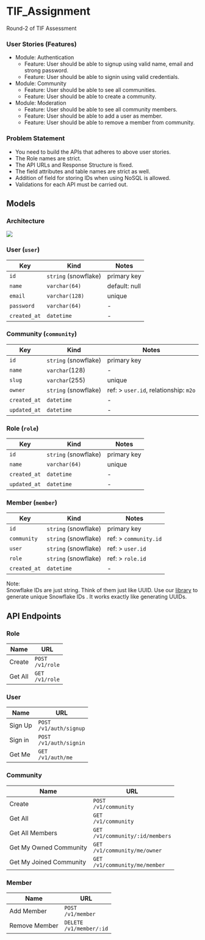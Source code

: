 # TIF_Assignment
Round-2 of TIF Assessment


<div class="sc-fzoKki kNKLJw"><div class="sc-fzpans vBDne"><span>
</span><span>
</span><span>
</span><h3 class="sc-fznKkj cJJIEu"><span>User Stories (Features)</span></h3><span>
</span><ul class="sc-fzpjYC XZKlG"><span>
</span><li><span>Module: Authentication</span><ul class="sc-fzpjYC XZKlG"><span>
</span><li><span>Feature: User should be able to signup using valid name, email and strong password.</span></li><span>
</span><li><span>Feature: User should be able to signin using valid credentials.</span></li><span>
</span></ul><span>
</span></li><span>
</span><li><span>Module: Community</span><ul class="sc-fzpjYC XZKlG"><span>
</span><li><span>Feature: User should be able to see all communities.</span></li><span>
</span><li><span>Feature: User should be able to create a community.</span></li><span>
</span></ul><span>
</span></li><span>
</span><li><span>Module: Moderation</span><ul class="sc-fzpjYC XZKlG"><span>
</span><li><span>Feature: User should be able to see all community members.</span></li><span>
</span><li><span>Feature: User should be able to add a user as member.</span></li><span>
</span><li><span>Feature: User should be able to remove a member from community.</span></li><span>
</span></ul><span>
</span></li><span>
</span></ul><span>
</span><h3 class="sc-fznKkj cJJIEu"><span>Problem Statement</span></h3><span>
</span><ul class="sc-fzpjYC XZKlG"><span>
</span><li><span>You need to build the APIs that adheres to above user stories.</span></li><span>
</span><li><span>The Role names are strict.</span></li><span>
</span><li><span>The API URLs and Response Structure is fixed.</span></li><span>
</span><li><span>The field attributes and table names are strict as well.</span></li><span>
</span><li><span>Addition of field for storing IDs when using NoSQL is allowed.</span></li><span>
</span><li><span>Validations for each API must be carried out.</span></li><span>
</span></ul><span>


</span><h2 class="sc-fznyAO eoTqIm"><span>Models</span></h2><span>
</span><h3 class="sc-fznKkj cJJIEu"><span>Architecture</span></h3><span>
</span><p><a class="sc-fznxKY gLMLqX markdown-link" href="https://postimg.cc/WtBfpLCy" target="_blank" rel="noreferrer noopener nofollow"></a></p><span>
</span><div class="sc-fzpmMD fkQxtr"><img src="https://i.postimg.cc/yYxqP7P7/Hiring-Assignment.png"></div><span>

</span><h3 class="sc-fznKkj cJJIEu"><span>User (</span><code><span>user</span></code><span>)</span></h3><span>
</span><div class="click-to-expand-wrapper is-table-wrapper"><div class="sc-AxirZ iUfzzu"><table class="sc-fzoiQi kWlhWI"><span>
</span><thead><span>
</span><tr class="sc-fzoyTs dAmCcp"><span>
</span><th class="sc-fzqARJ hIlZxG"><span>Key</span></th><span>
</span><th class="sc-fzqARJ hIlZxG"><span>Kind</span></th><span>
</span><th class="sc-fzqARJ hIlZxG"><span>Notes</span></th><span>
</span></tr><span>
</span></thead><span>
</span><tbody><span>
</span><tr class="sc-fzoyTs dAmCcp"><span>
</span><td class="sc-fzqNqU cvBnEl"><code><span>id</span></code></td><span>
</span><td class="sc-fzqNqU cvBnEl"><code><span>string</span></code><span> (snowflake)</span></td><span>
</span><td class="sc-fzqNqU cvBnEl"><span>primary key</span></td><span>
</span></tr><span>
</span><tr class="sc-fzoyTs dAmCcp"><span>
</span><td class="sc-fzqNqU cvBnEl"><code><span>name</span></code></td><span>
</span><td class="sc-fzqNqU cvBnEl"><code><span>varchar(64)</span></code></td><span>
</span><td class="sc-fzqNqU cvBnEl"><span>default: null</span></td><span>
</span></tr><span>
</span><tr class="sc-fzoyTs dAmCcp"><span>
</span><td class="sc-fzqNqU cvBnEl"><code><span>email</span></code></td><span>
</span><td class="sc-fzqNqU cvBnEl"><code><span>varchar(128)</span></code></td><span>
</span><td class="sc-fzqNqU cvBnEl"><span>unique</span></td><span>
</span></tr><span>
</span><tr class="sc-fzoyTs dAmCcp"><span>
</span><td class="sc-fzqNqU cvBnEl"><code><span>password</span></code></td><span>
</span><td class="sc-fzqNqU cvBnEl"><code><span>varchar(64)</span></code></td><span>
</span><td class="sc-fzqNqU cvBnEl"><span>-</span></td><span>
</span></tr><span>
</span><tr class="sc-fzoyTs dAmCcp"><span>
</span><td class="sc-fzqNqU cvBnEl"><code><span>created_at</span></code></td><span>
</span><td class="sc-fzqNqU cvBnEl"><code><span>datetime</span></code></td><span>
</span><td class="sc-fzqNqU cvBnEl"><span>-</span></td><span>
</span></tr><span>
</span></tbody><span>
</span></table></div><span>
</span></div><h3 class="sc-fznKkj cJJIEu"><span>Community (</span><code><span>community</span></code><span>)</span></h3><span>
</span><div class="click-to-expand-wrapper is-table-wrapper"><div class="sc-AxirZ iUfzzu"><table class="sc-fzoiQi kWlhWI"><span>
</span><thead><span>
</span><tr class="sc-fzoyTs dAmCcp"><span>
</span><th class="sc-fzqARJ hIlZxG"><span>Key</span></th><span>
</span><th class="sc-fzqARJ hIlZxG"><span>Kind</span></th><span>
</span><th class="sc-fzqARJ hIlZxG"><span>Notes</span></th><span>
</span></tr><span>
</span></thead><span>
</span><tbody><span>
</span><tr class="sc-fzoyTs dAmCcp"><span>
</span><td class="sc-fzqNqU cvBnEl"><code><span>id</span></code></td><span>
</span><td class="sc-fzqNqU cvBnEl"><code><span>string</span></code><span> (snowflake)</span></td><span>
</span><td class="sc-fzqNqU cvBnEl"><span>primary key</span></td><span>
</span></tr><span>
</span><tr class="sc-fzoyTs dAmCcp"><span>
</span><td class="sc-fzqNqU cvBnEl"><code><span>name</span></code></td><span>
</span><td class="sc-fzqNqU cvBnEl"><code><span>varchar</span></code><span>(128)</span></td><span>
</span><td class="sc-fzqNqU cvBnEl"><span>-</span></td><span>
</span></tr><span>
</span><tr class="sc-fzoyTs dAmCcp"><span>
</span><td class="sc-fzqNqU cvBnEl"><code><span>slug</span></code></td><span>
</span><td class="sc-fzqNqU cvBnEl"><code><span>varchar</span></code><span>(255)</span></td><span>
</span><td class="sc-fzqNqU cvBnEl"><span>unique</span></td><span>
</span></tr><span>
</span><tr class="sc-fzoyTs dAmCcp"><span>
</span><td class="sc-fzqNqU cvBnEl"><code><span>owner</span></code></td><span>
</span><td class="sc-fzqNqU cvBnEl"><code><span>string</span></code><span> (snowflake)</span></td><span>
</span><td class="sc-fzqNqU cvBnEl"><span>ref: &gt; </span><code><span>user.id</span></code><span>, relationship: </span><code><span>m2o</span></code></td><span>
</span></tr><span>
</span><tr class="sc-fzoyTs dAmCcp"><span>
</span><td class="sc-fzqNqU cvBnEl"><code><span>created_at</span></code></td><span>
</span><td class="sc-fzqNqU cvBnEl"><code><span>datetime</span></code></td><span>
</span><td class="sc-fzqNqU cvBnEl"><span>-</span></td><span>
</span></tr><span>
</span><tr class="sc-fzoyTs dAmCcp"><span>
</span><td class="sc-fzqNqU cvBnEl"><code><span>updated_at</span></code></td><span>
</span><td class="sc-fzqNqU cvBnEl"><code><span>datetime</span></code></td><span>
</span><td class="sc-fzqNqU cvBnEl"><span>-</span></td><span>
</span></tr><span>
</span></tbody><span>
</span></table></div><span>
</span></div><h3 class="sc-fznKkj cJJIEu"><span>Role (</span><code><span>role</span></code><span>)</span></h3><span>
</span><div class="click-to-expand-wrapper is-table-wrapper"><div class="sc-AxirZ iUfzzu"><table class="sc-fzoiQi kWlhWI"><span>
</span><thead><span>
</span><tr class="sc-fzoyTs dAmCcp"><span>
</span><th class="sc-fzqARJ hIlZxG"><span>Key</span></th><span>
</span><th class="sc-fzqARJ hIlZxG"><span>Kind</span></th><span>
</span><th class="sc-fzqARJ hIlZxG"><span>Notes</span></th><span>
</span></tr><span>
</span></thead><span>
</span><tbody><span>
</span><tr class="sc-fzoyTs dAmCcp"><span>
</span><td class="sc-fzqNqU cvBnEl"><code><span>id</span></code></td><span>
</span><td class="sc-fzqNqU cvBnEl"><code><span>string</span></code><span> (snowflake)</span></td><span>
</span><td class="sc-fzqNqU cvBnEl"><span>primary key</span></td><span>
</span></tr><span>
</span><tr class="sc-fzoyTs dAmCcp"><span>
</span><td class="sc-fzqNqU cvBnEl"><code><span>name</span></code></td><span>
</span><td class="sc-fzqNqU cvBnEl"><code><span>varchar(64)</span></code></td><span>
</span><td class="sc-fzqNqU cvBnEl"><span>unique</span></td><span>
</span></tr><span>
</span><tr class="sc-fzoyTs dAmCcp"><span>
</span><td class="sc-fzqNqU cvBnEl"><code><span>created_at</span></code></td><span>
</span><td class="sc-fzqNqU cvBnEl"><code><span>datetime</span></code></td><span>
</span><td class="sc-fzqNqU cvBnEl"><span>-</span></td><span>
</span></tr><span>
</span><tr class="sc-fzoyTs dAmCcp"><span>
</span><td class="sc-fzqNqU cvBnEl"><code><span>updated_at</span></code></td><span>
</span><td class="sc-fzqNqU cvBnEl"><code><span>datetime</span></code></td><span>
</span><td class="sc-fzqNqU cvBnEl"><span>-</span></td><span>
</span></tr><span>
</span></tbody><span>
</span></table></div><span>
</span></div><h3 class="sc-fznKkj cJJIEu"><span>Member (</span><code><span>member</span></code><span>)</span></h3><span>
</span><div class="click-to-expand-wrapper is-table-wrapper"><div class="sc-AxirZ iUfzzu"><table class="sc-fzoiQi kWlhWI"><span>
</span><thead><span>
</span><tr class="sc-fzoyTs dAmCcp"><span>
</span><th class="sc-fzqARJ hIlZxG"><span>Key</span></th><span>
</span><th class="sc-fzqARJ hIlZxG"><span>Kind</span></th><span>
</span><th class="sc-fzqARJ hIlZxG"><span>Notes</span></th><span>
</span></tr><span>
</span></thead><span>
</span><tbody><span>
</span><tr class="sc-fzoyTs dAmCcp"><span>
</span><td class="sc-fzqNqU cvBnEl"><code><span>id</span></code></td><span>
</span><td class="sc-fzqNqU cvBnEl"><code><span>string</span></code><span> (snowflake)</span></td><span>
</span><td class="sc-fzqNqU cvBnEl"><span>primary key</span></td><span>
</span></tr><span>
</span><tr class="sc-fzoyTs dAmCcp"><span>
</span><td class="sc-fzqNqU cvBnEl"><code><span>community</span></code></td><span>
</span><td class="sc-fzqNqU cvBnEl"><code><span>string</span></code><span> (snowflake)</span></td><span>
</span><td class="sc-fzqNqU cvBnEl"><span>ref: &gt; </span><code><span>community.id</span></code></td><span>
</span></tr><span>
</span><tr class="sc-fzoyTs dAmCcp"><span>
</span><td class="sc-fzqNqU cvBnEl"><code><span>user</span></code></td><span>
</span><td class="sc-fzqNqU cvBnEl"><code><span>string</span></code><span> (snowflake)</span></td><span>
</span><td class="sc-fzqNqU cvBnEl"><span>ref: &gt; </span><code><span>user.id</span></code></td><span>
</span></tr><span>
</span><tr class="sc-fzoyTs dAmCcp"><span>
</span><td class="sc-fzqNqU cvBnEl"><code><span>role</span></code></td><span>
</span><td class="sc-fzqNqU cvBnEl"><code><span>string</span></code><span> (snowflake)</span></td><span>
</span><td class="sc-fzqNqU cvBnEl"><span>ref: &gt; </span><code><span>role.id</span></code></td><span>
</span></tr><span>
</span><tr class="sc-fzoyTs dAmCcp"><span>
</span><td class="sc-fzqNqU cvBnEl"><code><span>created_at</span></code></td><span>
</span><td class="sc-fzqNqU cvBnEl"><code><span>datetime</span></code></td><span>
</span><td class="sc-fzqNqU cvBnEl"><span>-</span></td><span>
</span></tr><span>
</span></tbody><span>
</span></table></div><span>
</span></div><p><span>Note:</span><br><span>Snowflake IDs are just string. Think of them just like UUID. Use our </span><a class="sc-fznxKY gLMLqX markdown-link" href="https://npmjs.com/package/@theinternetfolks/snowflake" target="_blank" rel="noreferrer noopener nofollow"><span>library</span></a><span> to generate unique Snowflake IDs . It works exactly like generating UUIDs.</span></p><span>
</span><h2 class="sc-fznyAO eoTqIm"><span>API Endpoints</span></h2><span>
</span><h3 class="sc-fznKkj cJJIEu"><span>Role</span></h3><span>
</span><div class="click-to-expand-wrapper is-table-wrapper"><div class="sc-AxirZ iUfzzu"><table class="sc-fzoiQi kWlhWI"><span>
</span><thead><span>
</span><tr class="sc-fzoyTs dAmCcp"><span>
</span><th class="sc-fzqARJ hIlZxG"><span>Name</span></th><span>
</span><th class="sc-fzqARJ hIlZxG"><span>URL</span></th><span>
</span></tr><span>
</span></thead><span>
</span><tbody><span>
</span><tr class="sc-fzoyTs dAmCcp"><span>
</span><td class="sc-fzqNqU cvBnEl"><span>Create</span></td><span>
</span><td class="sc-fzqNqU cvBnEl"><code><span>POST /v1/role</span></code></td><span>
</span></tr><span>
</span><tr class="sc-fzoyTs dAmCcp"><span>
</span><td class="sc-fzqNqU cvBnEl"><span>Get All</span></td><span>
</span><td class="sc-fzqNqU cvBnEl"><code><span>GET /v1/role</span></code></td><span>
</span></tr><span>
</span></tbody><span>
</span></table></div><span>
</span></div><h3 class="sc-fznKkj cJJIEu"><span>User</span></h3><span>
</span><div class="click-to-expand-wrapper is-table-wrapper"><div class="sc-AxirZ iUfzzu"><table class="sc-fzoiQi kWlhWI"><span>
</span><thead><span>
</span><tr class="sc-fzoyTs dAmCcp"><span>
</span><th class="sc-fzqARJ hIlZxG"><span>Name</span></th><span>
</span><th class="sc-fzqARJ hIlZxG"><span>URL</span></th><span>
</span></tr><span>
</span></thead><span>
</span><tbody><span>
</span><tr class="sc-fzoyTs dAmCcp"><span>
</span><td class="sc-fzqNqU cvBnEl"><span>Sign Up</span></td><span>
</span><td class="sc-fzqNqU cvBnEl"><code><span>POST /v1/auth/signup</span></code></td><span>
</span></tr><span>
</span><tr class="sc-fzoyTs dAmCcp"><span>
</span><td class="sc-fzqNqU cvBnEl"><span>Sign in</span></td><span>
</span><td class="sc-fzqNqU cvBnEl"><code><span>POST /v1/auth/signin</span></code></td><span>
</span></tr><span>
</span><tr class="sc-fzoyTs dAmCcp"><span>
</span><td class="sc-fzqNqU cvBnEl"><span>Get Me</span></td><span>
</span><td class="sc-fzqNqU cvBnEl"><code><span>GET /v1/auth/me</span></code></td><span>
</span></tr><span>
</span></tbody><span>
</span></table></div><span>
</span></div><h3 class="sc-fznKkj cJJIEu"><span>Community</span></h3><span>
</span><div class="click-to-expand-wrapper is-table-wrapper"><div class="sc-AxirZ iUfzzu"><table class="sc-fzoiQi kWlhWI"><span>
</span><thead><span>
</span><tr class="sc-fzoyTs dAmCcp"><span>
</span><th class="sc-fzqARJ hIlZxG"><span>Name</span></th><span>
</span><th class="sc-fzqARJ hIlZxG"><span>URL</span></th><span>
</span></tr><span>
</span></thead><span>
</span><tbody><span>
</span><tr class="sc-fzoyTs dAmCcp"><span>
</span><td class="sc-fzqNqU cvBnEl"><span>Create</span></td><span>
</span><td class="sc-fzqNqU cvBnEl"><code><span>POST /v1/community</span></code></td><span>
</span></tr><span>
</span><tr class="sc-fzoyTs dAmCcp"><span>
</span><td class="sc-fzqNqU cvBnEl"><span>Get All</span></td><span>
</span><td class="sc-fzqNqU cvBnEl"><code><span>GET /v1/community</span></code></td><span>
</span></tr><span>
</span><tr class="sc-fzoyTs dAmCcp"><span>
</span><td class="sc-fzqNqU cvBnEl"><span>Get All Members</span></td><span>
</span><td class="sc-fzqNqU cvBnEl"><code><span>GET /v1/community/:id/members</span></code></td><span>
</span></tr><span>
</span><tr class="sc-fzoyTs dAmCcp"><span>
</span><td class="sc-fzqNqU cvBnEl"><span>Get My Owned Community</span></td><span>
</span><td class="sc-fzqNqU cvBnEl"><code><span>GET /v1/community/me/owner</span></code></td><span>
</span></tr><span>
</span><tr class="sc-fzoyTs dAmCcp"><span>
</span><td class="sc-fzqNqU cvBnEl"><span>Get My Joined Community</span></td><span>
</span><td class="sc-fzqNqU cvBnEl"><code><span>GET /v1/community/me/member</span></code></td><span>
</span></tr><span>
</span></tbody><span>
</span></table></div><span>
</span></div><h3 class="sc-fznKkj cJJIEu"><span>Member</span></h3><span>
</span><div class="click-to-expand-wrapper is-table-wrapper"><div class="sc-AxirZ iUfzzu"><table class="sc-fzoiQi kWlhWI"><span>
</span><thead><span>
</span><tr class="sc-fzoyTs dAmCcp"><span>
</span><th class="sc-fzqARJ hIlZxG"><span>Name</span></th><span>
</span><th class="sc-fzqARJ hIlZxG"><span>URL</span></th><span>
</span></tr><span>
</span></thead><span>
</span><tbody><span>
</span><tr class="sc-fzoyTs dAmCcp"><span>
</span><td class="sc-fzqNqU cvBnEl"><span>Add Member</span></td><span>
</span><td class="sc-fzqNqU cvBnEl"><code><span>POST /v1/member</span></code></td><span>
</span></tr><span>
</span><tr class="sc-fzoyTs dAmCcp"><span>
</span><td class="sc-fzqNqU cvBnEl"><span>Remove Member</span></td><span>
</span><td class="sc-fzqNqU cvBnEl"><code><span>DELETE /v1/member/:id</span></code></td><span>
</span></tr><span>
</span></tbody><span>
</span></table></div><span>
</span></div><span>
</span><span>
</span><span>
</span><span>
</span><span>
</span><span>
</span><span>
</span><span>
</span><span>
</span><span>
</span><span>
</span><span>
</span><span>
</span><span>
</span></div></div>
